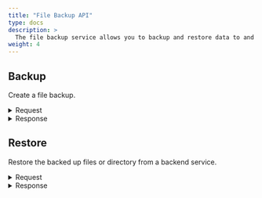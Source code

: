 ```yaml
---
title: "File Backup API"
type: docs
description: >
  The file backup service allows you to backup and restore data to and from a backend storage.
weight: 4
---
```


## **Backup**
Create a file backup.

<details>
  <summary>Request</summary>

**Hono Command:** `command//<name>:<namespace>/req//backup`

**Ditto Message:**

> | Name | Value | Description |
> | - | - | - |
> | topic | `<name>/<namespace>/things/live/messages/backup` | Information about the affected Thing and the type of operation |
> | path | `/features/BackupAndRestore/inbox/messages/backup` | A path to the `BackupAndRestore` Feature, it's message channel, and `backup` command |
> | **Headers** | | Additional headers |
> | response-required | true/false | If response is required |
> | content-type | `application/json` | The content type |
> | correlation-id | UUID | Used for correlating protocol messages, the same correlation-id as the sent back response message |
> | **Value** | | |
> | correlationID | UUID | Identifier of the backup file |
> | providers | | The providers of the restore command |
> | **options** | | |
> | backup.dir | | A local directory, to be backed up |
> | https.url | | The URL for restoring the backed up directory |

<br>

**Example** : Back up a directory.

**Topic:** `command//edge:device/req//backup`
```json
{
	"topic":"edge/device/things/live/messages/backup",
	"headers":{
		"response-required":true,
		"content-type":"application/json",
		"correlation-id":"<UUID>"
	},
	"path":"/features/BackupAndRestore/inbox/messages/backup",
	"value":{
		"correlationID":"upload-id-1704439450#n",
		"providers":{},
		"options":{
			"backup.dir":"/var/tmp/backup",
			"https.url":""
		}
	}
}
```
</details>

<details>
  <summary>Response</summary>

**Hono Command** : `command//<name>:<namespace>/res//backup`

**Ditto Message:**

> | Name | Value | Description |
> | - | - | - |
> | topic | `<name>/<namespace>/things/live/messages/backup` | Information about the affected Thing and the type of operation |
> | path | `/features/BackupAndRestore/outbox/messages/backup` | A path to the `BackupAndRestore` Feature, it's message channel, and `backup` command |
> | **Headers** | | Additional headers |
> | content-type | `application/json` | The content type |
> | correlation-id | \<UUID\> | The same correlation id as the request message |
> | **Status** | | Status of the `backup` operation |

<br>

**Example** : Successful response of a `backup` operation.

**Topic:** `command//edge:device/res//backup``
```json
{
	"topic":"edge/device/things/live/messages/backup",
	"headers":{
		"content-type":"application/json",
		"correlation-id":"<UUID>"
	},
	"path":"/features/BackupAndRestore/outbox/messages/backup",
	"status":204
}
```
</details>

## **Restore**
Restore the backed up files or directory from a backend service.

<details>
  <summary>Request</summary>

**Hono Command:** `command//<name>:<namespace>/req//restore`

**Ditto Message:**

> | Name | Value | Description |
> | - | - | - |
> | topic | `<name>/<namespace>/things/live/messages/restore` | Information about the affected Thing and the type of operation |
> | path | `/features/BackupAndRestore/inbox/messages/restore` | A path to the `BackupAndRestore` Feature, it's message channel, and `restore` command |
> | **Headers** | | Additional headers |
> | response-required | true/false | If response is required |
> | content-type | `application/json` | The content type |
> | correlation-id | UUID | Used for correlating protocol messages, the same correlation-id as the sent back response message |
> | **Value** | | |
> | correlationID | other UUID | Identifier of the restored file |
> | providers | | Storage provider, one of `aws`, `azure`, `generic` |
> | **options** | | Options are specific for each provider |
> | backup.dir | | A local directory, which to be backed up and then uploaded, using a storage provider of choice and temporary credentials |
> | https.url | | The URL for restoring the backed up directory |

<br>

**Example** : Restore a backup from a storage provider.

**Topic:** `command//edge:device/req//restore`
```json
{
	"topic":"edge/device/things/live/messages/restore",
	"headers":{
		"response-required":true,
		"content-type":"application/json",
		"correlation-id":"<UUID>"
	},
	"path":"/features/BackupAndRestore/inbox/messages/restore",
	"value":{
		"correlationID":"upload-id-1704439450#n",
		"providers":{},
		"options":{
			"backup.dir":"/var/tmp/backup",
			"https.url":"https://raw.githubusercontent.com/eclipse-kanto/container-management/main/containerm/pkg/testutil/config/"
		}
	}
}
```
</details>

<details>
  <summary>Response</summary>

**Hono Command** : `command//<name>:<namespace>/res//restore`

**Ditto Message:**

> | Name | Value | Description |
> | - | - | - |
> | topic | `<name>/<namespace>/things/live/messages/restore` | Information about the affected Thing and the type of operation |
> | path | `/features/BackupAndRestore/outbox/messages/restore` | A path to the `BackupAndRestore` Feature, it's message channel, and `restore` command |
> | **Headers** | | Additional headers |
> | content-type | `application/json` | The content type |
> | correlation-id | \<UUID\> | The same correlation id as the request message |
> | **Status** | | Status of the operation restore |

<br>

**Example** : Response of a successful `restore` operation.

**Topic:** `command//edge:device/res//restore``
```json
{
	"topic":"edge/device/things/live/messages/restore",
	"headers":{
		"content-type":"application/json",
		"correlation-id":"<UUID>"
	},
	"path":"/features/BackupAndRestore/outbox/messages/restore",
	"status": 204
}
```
</details>